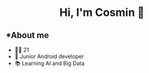 <div align="center">
  <h1 align="center">Hi, I'm Cosmin 👋</h1>
</div>

## *About me
<ul>
  <li>🙋‍♂️ 21</li>
  <li>📱 Junior Android developer</li>
  <li>📚 Learning AI and Big Data</li>
</ul>


